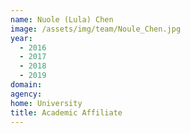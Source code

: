 ```yaml
---
name: Nuole (Lula) Chen
image: /assets/img/team/Noule_Chen.jpg
year: 
  - 2016
  - 2017
  - 2018
  - 2019
domain:
agency:
home: University
title: Academic Affiliate
---
```

